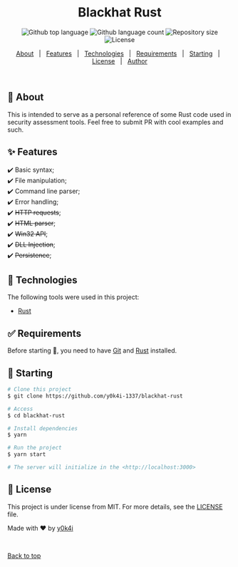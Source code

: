 <h1 align="center">Blackhat Rust</h1>

<p align="center">
  <img alt="Github top language" src="https://img.shields.io/github/languages/top/y0k4i-1337/blackhat-rust?color=56BEB8">

  <img alt="Github language count" src="https://img.shields.io/github/languages/count/y0k4i-1337/blackhat-rust?color=56BEB8">

  <img alt="Repository size" src="https://img.shields.io/github/repo-size/y0k4i-1337/blackhat-rust?color=56BEB8">

  <img alt="License" src="https://img.shields.io/github/license/y0k4i-1337/blackhat-rust?color=56BEB8">

  <!-- <img alt="Github issues" src="https://img.shields.io/github/issues/y0k4i-1337/blackhat-rust?color=56BEB8" /> -->

  <!-- <img alt="Github forks" src="https://img.shields.io/github/forks/y0k4i-1337/blackhat-rust?color=56BEB8" /> -->

  <!-- <img alt="Github stars" src="https://img.shields.io/github/stars/y0k4i-1337/blackhat-rust?color=56BEB8" /> -->
</p>

<!-- Status -->

<!-- <h4 align="center">
	🚧  Blackhat Rust 🚀 Under construction...  🚧
</h4>

<hr> -->

<p align="center">
  <a href="#dart-about">About</a> &#xa0; | &#xa0;
  <a href="#sparkles-features">Features</a> &#xa0; | &#xa0;
  <a href="#rocket-technologies">Technologies</a> &#xa0; | &#xa0;
  <a href="#white_check_mark-requirements">Requirements</a> &#xa0; | &#xa0;
  <a href="#checkered_flag-starting">Starting</a> &#xa0; | &#xa0;
  <a href="#memo-license">License</a> &#xa0; | &#xa0;
  <a href="https://github.com/y0k4i-1337" target="_blank">Author</a>
</p>

<br>

## :dart: About ##

This is intended to serve as a personal reference of some Rust code used in
security assessment tools. Feel free to submit PR with cool examples and such.

## :sparkles: Features ##

:heavy_check_mark: Basic syntax;\
:heavy_check_mark: File manipulation;\
:heavy_check_mark: Command line parser;\
:heavy_check_mark: Error handling;\
:heavy_check_mark: ~~HTTP requests~~;\
:heavy_check_mark: ~~HTML parser~~;\
:heavy_check_mark: ~~Win32 API~~;\
:heavy_check_mark: ~~DLL Injection~~;\
:heavy_check_mark: ~~Persistence~~;

## :rocket: Technologies ##

The following tools were used in this project:

- [Rust](https://www.rust-lang.org/)

## :white_check_mark: Requirements ##

Before starting :checkered_flag:, you need to have [Git](https://git-scm.com) and [Rust](https://rustup.rs/) installed.

## :checkered_flag: Starting ##

```bash
# Clone this project
$ git clone https://github.com/y0k4i-1337/blackhat-rust

# Access
$ cd blackhat-rust

# Install dependencies
$ yarn

# Run the project
$ yarn start

# The server will initialize in the <http://localhost:3000>
```

## :memo: License ##

This project is under license from MIT. For more details, see the [LICENSE](LICENSE.md) file.


Made with :heart: by <a href="https://github.com/y0k4i-1337" target="_blank">y0k4i</a>

&#xa0;

<a href="#top">Back to top</a>
